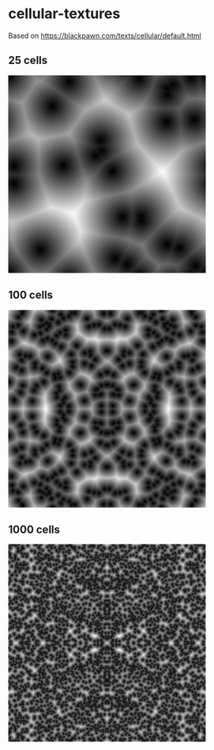 # cellular-textures

Based on https://blackpawn.com/texts/cellular/default.html

## 25 cells
<img src="output.png" width="400" height="400" />

## 100 cells
<img src="output1.png" width="400" height="400" />

## 1000 cells
<img src="output2.png" width="400" height="400" />
